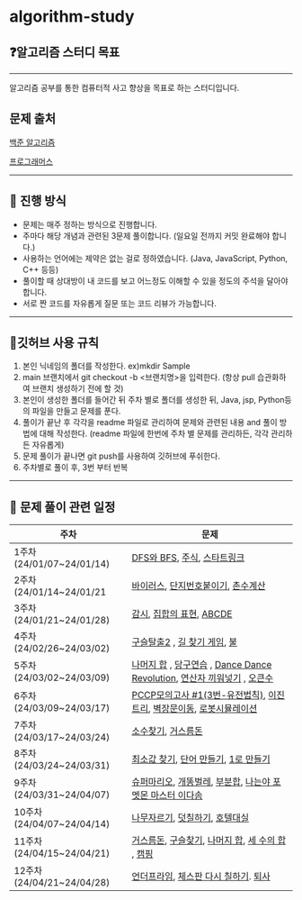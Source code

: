 # algorithm-study

## ❓알고리즘 스터디 목표
- - -
알고리즘 공부를 통한 컴퓨터적 사고 향상을 목표로 하는 스터디입니다.

## 문제 출처 
[백준 알고리즘](https://www.acmicpc.net/)

[프로그래머스](https://programmers.co.kr/)

- - -
## 🤔 진행 방식
- 문제는 매주 정하는 방식으로 진행합니다.
- 주마다 해당 개념과 관련된 3문제 풀이합니다. (일요일 전까지 커밋 완료해야 합니다.)
- 사용하는 언어에는 제약은 없는 걸로 정하였습니다. (Java, JavaScript, Python, C++ 등등)
- 풀이할 때 상대방이 내 코드를 보고 어느정도 이해할 수 있을 정도의 주석을 달아야 합니다. 
- 서로 짠 코드를 자유롭게 질문 또는 코드 리뷰가 가능합니다.
- - -

## 🙏깃허브 사용 규칙 
1. 본인 닉네임의 폴더를 작성한다. ex)mkdir Sample
2. main 브랜치에서 git checkout -b <브랜치명>을 입력한다. (항상 pull 습관화하여 브랜치 생성하기 전에 할 것) 
3. 본인이 생성한 폴더를 들어간 뒤 주차 별로 폴더를 생성한 뒤, Java, jsp, Python등의 파일을 만들고 문제를 푼다.  
4. 풀이가 끝난 후 각각을 readme 파일로 관리하여 문제와 관련된 내용 and 풀이 방법에 대해 작성한다. (readme 파일에 한번에 주차 별 문제를 관리하든, 각각 관리하든 자유롭게) 
5. 문제 풀이가 끝나면 git push를 사용하여 깃허브에 푸쉬한다. 
6. 주차별로 풀이 후, 3번 부터 반복
- - -

## 📆 문제 풀이 관련 일정 
| 주차                      | 문제                                                                                                                                                                                                                                                                                           |
|-------------------------|----------------------------------------------------------------------------------------------------------------------------------------------------------------------------------------------------------------------------------------------------------------------------------------------|
| 1주차(24/01/07~24/01/14)  | [DFS와 BFS](https://www.acmicpc.net/problem/1260), [주식](https://www.acmicpc.net/problem/11501), [스타트링크](https://www.acmicpc.net/problem/5014)                                                                                                                                                 |
| 2주차(24/01/14~24/01/21   | [바이러스](https://www.acmicpc.net/problem/2606), [단지번호붙이기](https://www.acmicpc.net/problem/2667), [촌수계산](https://www.acmicpc.net/problem/2644)                                                                                                                                                  |
| 3주차(24/01/21~24/01/28)  | [감시](https://www.acmicpc.net/problem/15683), [집합의 표현](https://www.acmicpc.net/problem/1717), [ABCDE](https://www.acmicpc.net/problem/13023)                                                                                                                                                  |
| 4주차(24/02/26~24/03/02)  | [구슬탈출2](https://www.acmicpc.net/problem/13460) , [길 찾기 게임](https://school.programmers.co.kr/learn/courses/30/lessons/42892?language=java), [불](https://school.programmers.co.kr/learn/courses/30/lessons/42892?language=java)                                                                |
| 5주차(24/03/02~24/03/09)  | [나머지 합](https://www.acmicpc.net/problem/10986) , [당구연습](https://school.programmers.co.kr/learn/courses/30/lessons/169198) , [Dance Dance Revolution](https://www.acmicpc.net/problem/2342), [연산자 끼워넣기](https://www.acmicpc.net/problem/14888) , [오큰수](https://www.acmicpc.net/problem/17298) |
| 6주차(24/03/09~24/03/17)  | [PCCP모의고사 #1(3번-유전법칙)](https://school.programmers.co.kr/learn/courses/15008/lessons/121685), [이진트리](https://www.acmicpc.net/problem/13325), [벽장문이동](https://www.acmicpc.net/problem/2666), [로봇시뮬레이션](https://www.acmicpc.net/problem/2174)                                                   |
| 7주차(24/03/17~24/03/24)  | [소수찾기](https://www.acmicpc.net/problem/1978), [거스름돈](https://www.acmicpc.net/problem/14916)                                                                                                                                                                                                  |
| 8주차(24/03/24~24/03/31)  | [최소값 찾기](https://www.acmicpc.net/problem/11003), [단어 만들기](https://www.acmicpc.net/problem/1148), [1로 만들기](https://www.acmicpc.net/problem/1463)                                                                                                                                              |
| 9주차(24/03/31~24/04/07)  | [슈퍼마리오](https://www.acmicpc.net/problem/2851), [개똥벌레](https://www.acmicpc.net/problem/3020), [부분합](https://www.acmicpc.net/problem/1806), [나는야 포멧몬 마스터 이다솜](https://www.acmicpc.net/problem/1620)                                                                                            |
| 10주차(24/04/07~24/04/14) | [나무자르기](https://www.acmicpc.net/problem/2805), [덧칠하기](https://school.programmers.co.kr/learn/courses/30/lessons/161989), [호텔대실](https://school.programmers.co.kr/learn/courses/30/lessons/155651)                                                                                            |
| 11주차(24/04/15~24/04/21) | [거스름돈](https://www.acmicpc.net/problem/5585), [구슬찾기](https://www.acmicpc.net/problem/2617), [나머지 합](https://www.acmicpc.net/problem/10986), [세 수의 합](https://www.acmicpc.net/problem/2295) , [캠핑](https://www.acmicpc.net/problem/4796)                                                      |
| 12주차(24/04/21~24/04/28) | [언더프라임](https://www.acmicpc.net/problem/1124), [체스판 다시 칠하기](https://www.acmicpc.net/problem/1018). [퇴사](https://www.acmicpc.net/problem/14501)                                                                                                                                               |              